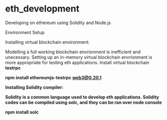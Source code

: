 # eth_development
Developing on ethereum using Solidity and Node.js

Environment Setup 

Installing virtual blockchain environment:

Modelling a full working blockchain envrionment is inefficient and unecessary. 
Setting up an in-memory virtual blockchain envrionment is more appropriate for testing eth applications.
Install virtual blockchain <b>testrpc<b>

npm install ethereumjs-testrpc web3@0.20.1

Installing Solidity compiler:

Solidity is a common language used to develop eth applications. 
Solidity codes can be compiled using solc, and they can be ran over node console

npm install solc 
